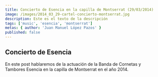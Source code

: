 ```yaml
---
title: Concierto de Esencia en la capilla de Montserrat (29/03/2014)
image: /images/2014_03_29-cartel-concierto-montserrat.jpg
description: Este es el texto de la descripción
tags: ['music', 'esencia', 'montserrat']
metas: { author: 'Juan Manuel López Pazos' }
published: false 
---
```


## Concierto de Esencia

En este post hablaremos de la actuación de la Banda de Cornetas y Tambores Esencia en la capilla de Montserrat en el año 2014.
